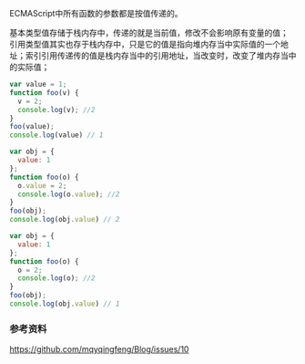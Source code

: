 ECMAScript中所有函数的参数都是按值传递的。


基本类型值存储于栈内存中，传递的就是当前值，修改不会影响原有变量的值；
引用类型值其实也存于栈内存中，只是它的值是指向堆内存当中实际值的一个地址；索引引用传递传的值是栈内存当中的引用地址，当改变时，改变了堆内存当中的实际值；

```js
var value = 1;
function foo(v) {
  v = 2;
  console.log(v); //2
}
foo(value);
console.log(value) // 1

var obj = {
  value: 1
};
function foo(o) {
  o.value = 2;
  console.log(o.value); //2
}
foo(obj);
console.log(obj.value) // 2

var obj = {
  value: 1
};
function foo(o) {
  o = 2;
  console.log(o); //2
}
foo(obj);
console.log(obj.value) // 1

```

### 参考资料
https://github.com/mqyqingfeng/Blog/issues/10